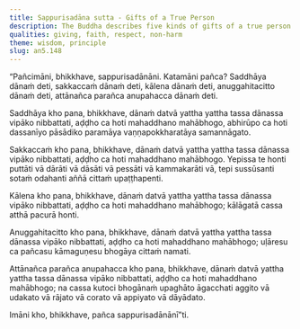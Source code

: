 ```yaml
---
title: Sappurisadāna sutta - Gifts of a True Person
description: The Buddha describes five kinds of gifts of a true person - 1) giving out of faith, 2) giving with respect, 2) giving at a suitable time, 4) giving unreservedly, and 5) giving without harming oneself or another.
qualities: giving, faith, respect, non-harm
theme: wisdom, principle
slug: an5.148
---
```


“Pañcimāni, bhikkhave, sappurisadānāni. Katamāni pañca? Saddhāya dānaṁ deti, sakkaccaṁ dānaṁ deti, kālena dānaṁ deti, anuggahitacitto dānaṁ deti, attānañca parañca anupahacca dānaṁ deti.

Saddhāya kho pana, bhikkhave, dānaṁ datvā yattha yattha tassa dānassa vipāko nibbattati, aḍḍho ca hoti mahaddhano mahābhogo, abhirūpo ca hoti dassanīyo pāsādiko paramāya vaṇṇapokkharatāya samannāgato.

Sakkaccaṁ kho pana, bhikkhave, dānaṁ datvā yattha yattha tassa dānassa vipāko nibbattati, aḍḍho ca hoti mahaddhano mahābhogo. Yepissa te honti puttāti vā dārāti vā dāsāti vā pessāti vā kammakarāti vā, tepi sussūsanti sotaṁ odahanti aññā cittaṁ upaṭṭhapenti.

Kālena kho pana, bhikkhave, dānaṁ datvā yattha yattha tassa dānassa vipāko nibbattati, aḍḍho ca hoti mahaddhano mahābhogo; kālāgatā cassa atthā pacurā honti.

Anuggahitacitto kho pana, bhikkhave, dānaṁ datvā yattha yattha tassa dānassa vipāko nibbattati, aḍḍho ca hoti mahaddhano mahābhogo; uḷāresu ca pañcasu kāmaguṇesu bhogāya cittaṁ namati.

Attānañca parañca anupahacca kho pana, bhikkhave, dānaṁ datvā yattha yattha tassa dānassa vipāko nibbattati, aḍḍho ca hoti mahaddhano mahābhogo; na cassa kutoci bhogānaṁ upaghāto āgacchati aggito vā udakato vā rājato vā corato vā appiyato vā dāyādato.

Imāni kho, bhikkhave, pañca sappurisadānānī”ti.